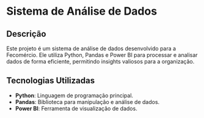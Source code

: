 # Sistema de Análise de Dados

## Descrição
Este projeto é um sistema de análise de dados desenvolvido para a Fecomércio. Ele utiliza Python, Pandas e Power BI para processar e analisar dados de forma eficiente, permitindo insights valiosos para a organização.

## Tecnologias Utilizadas
- **Python**: Linguagem de programação principal.
- **Pandas**: Biblioteca para manipulação e análise de dados.
- **Power BI**: Ferramenta de visualização de dados.